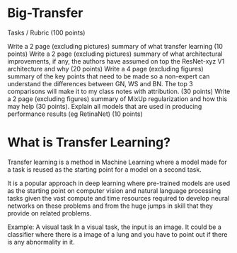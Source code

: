 # Big-Transfer

Tasks / Rubric (100 points)

Write a 2 page (excluding pictures) summary of what transfer learning (10 points)
Write a 2 page (excluding pictures) summary of what architectural improvements, if any, the authors have assumed on top the ResNet-xyz V1 architecture and why (20 points)
Write a 4 page (excluding figures) summary of the key points that need to be made so a non-expert can understand the differences between GN, WS and BN. The top 3 comparisons will make it to my class notes with attribution. (30 points)
Write a 2 page (excluding figures) summary of MixUp regularization and how this may help (30 points).
Explain all models that are used in producing performance results (eg RetinaNet) (10 points)


# What is Transfer Learning?
Transfer learning is a method in Machine Learning where a model made for a task is reused as the starting point for a model on a second task.

It is a popular approach in deep learning where pre-trained models are used as the starting point on computer vision and natural language processing tasks given the vast compute and time resources required to develop neural networks on these problems and from the huge jumps in skill that they provide on related problems.

Example: A visual task
In a visual task, the input is an image.
It could be a classifier where there is a image of a lung and you have to point out if there is any abnormality in it.

